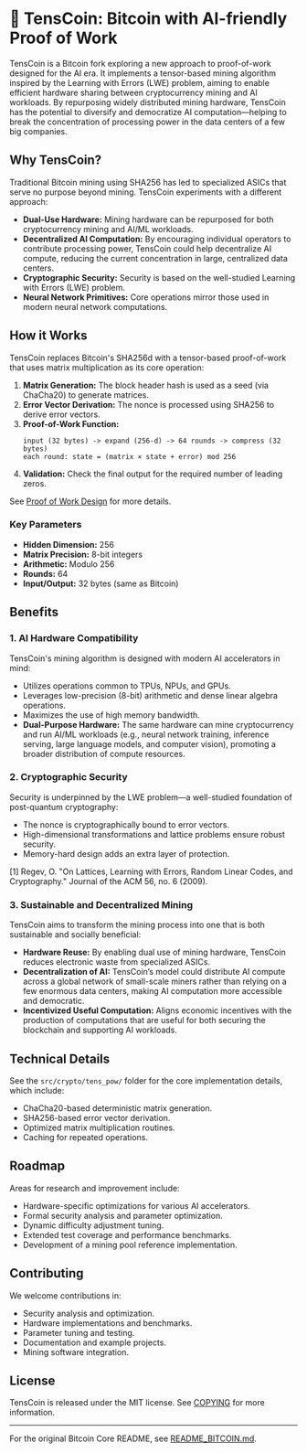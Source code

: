 # 🤖 TensCoin: Bitcoin with AI-friendly Proof of Work

TensCoin is a Bitcoin fork exploring a new approach to proof-of-work designed for the AI era. It implements a tensor-based mining algorithm inspired by the Learning with Errors (LWE) problem, aiming to enable efficient hardware sharing between cryptocurrency mining and AI workloads. By repurposing widely distributed mining hardware, TensCoin has the potential to diversify and democratize AI computation—helping to break the concentration of processing power in the data centers of a few big companies.

## Why TensCoin?

Traditional Bitcoin mining using SHA256 has led to specialized ASICs that serve no purpose beyond mining. TensCoin experiments with a different approach:
- **Dual-Use Hardware:** Mining hardware can be repurposed for both cryptocurrency mining and AI/ML workloads.
- **Decentralized AI Computation:** By encouraging individual operators to contribute processing power, TensCoin could help decentralize AI compute, reducing the current concentration in large, centralized data centers.
- **Cryptographic Security:** Security is based on the well-studied Learning with Errors (LWE) problem.
- **Neural Network Primitives:** Core operations mirror those used in modern neural network computations.

## How it Works

TensCoin replaces Bitcoin's SHA256d with a tensor-based proof-of-work that uses matrix multiplication as its core operation:

1. **Matrix Generation:** The block header hash is used as a seed (via ChaCha20) to generate matrices.
2. **Error Vector Derivation:** The nonce is processed using SHA256 to derive error vectors.
3. **Proof-of-Work Function:**  
   ```
   input (32 bytes) -> expand (256-d) -> 64 rounds -> compress (32 bytes)
   each round: state = (matrix × state + error) mod 256
   ```
4. **Validation:** Check the final output for the required number of leading zeros.

See [Proof of Work Design](tens_pow.md) for more details.

### Key Parameters
- **Hidden Dimension:** 256
- **Matrix Precision:** 8-bit integers  
- **Arithmetic:** Modulo 256  
- **Rounds:** 64  
- **Input/Output:** 32 bytes (same as Bitcoin)

## Benefits

### 1. AI Hardware Compatibility
TensCoin's mining algorithm is designed with modern AI accelerators in mind:
- Utilizes operations common to TPUs, NPUs, and GPUs.
- Leverages low-precision (8-bit) arithmetic and dense linear algebra operations.
- Maximizes the use of high memory bandwidth.
- **Dual-Purpose Hardware:** The same hardware can mine cryptocurrency and run AI/ML workloads (e.g., neural network training, inference serving, large language models, and computer vision), promoting a broader distribution of compute resources.

### 2. Cryptographic Security
Security is underpinned by the LWE problem—a well-studied foundation of post-quantum cryptography:
- The nonce is cryptographically bound to error vectors.
- High-dimensional transformations and lattice problems ensure robust security.
- Memory-hard design adds an extra layer of protection.

[1] Regev, O. "On Lattices, Learning with Errors, Random Linear Codes, and Cryptography." Journal of the ACM 56, no. 6 (2009).

### 3. Sustainable and Decentralized Mining
TensCoin aims to transform the mining process into one that is both sustainable and socially beneficial:
- **Hardware Reuse:** By enabling dual use of mining hardware, TensCoin reduces electronic waste from specialized ASICs.
- **Decentralization of AI:** TensCoin’s model could distribute AI compute across a global network of small-scale miners rather than relying on a few enormous data centers, making AI computation more accessible and democratic.
- **Incentivized Useful Computation:** Aligns economic incentives with the production of computations that are useful for both securing the blockchain and supporting AI workloads.

## Technical Details

See the `src/crypto/tens_pow/` folder for the core implementation details, which include:
- ChaCha20-based deterministic matrix generation.
- SHA256-based error vector derivation.
- Optimized matrix multiplication routines.
- Caching for repeated operations.

## Roadmap

Areas for research and improvement include:
- Hardware-specific optimizations for various AI accelerators.
- Formal security analysis and parameter optimization.
- Dynamic difficulty adjustment tuning.
- Extended test coverage and performance benchmarks.
- Development of a mining pool reference implementation.

## Contributing

We welcome contributions in:
- Security analysis and optimization.
- Hardware implementations and benchmarks.
- Parameter tuning and testing.
- Documentation and example projects.
- Mining software integration.

## License

TensCoin is released under the MIT license. See [COPYING](COPYING) for more information.

---

For the original Bitcoin Core README, see [README_BITCOIN.md](README_BITCOIN.md).

